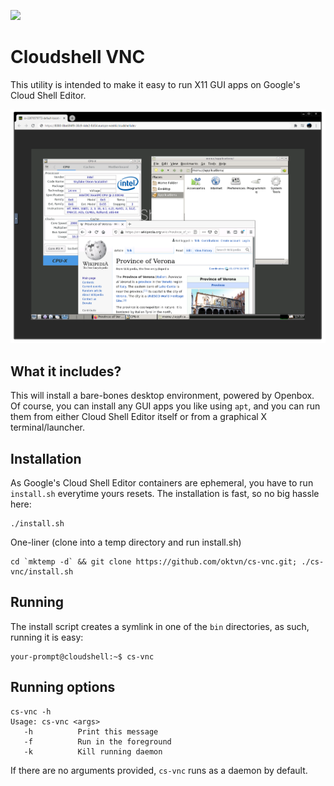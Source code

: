 [<img src="https://img.shields.io/badge/Google%20Cloud%20Shell-Clone-5391FE?style=for-the-badge&logo=gnu-bash&logoColor=white">](https://ssh.cloud.google.com/cloudshell/editor?cloudshell_git_repo=https://github.com/oktvn/cs-vnc.git&shellonly=true)


Cloudshell VNC
===

This utility is intended to make it easy to run X11 GUI apps on Google's Cloud Shell Editor. 

![Screenshot](misc/screenshot.png)

What it includes?
------------
This will install a bare-bones desktop environment, powered by Openbox. Of course, you can install any GUI apps you like using `apt`, and you can run them from either Cloud Shell Editor itself or from a graphical X terminal/launcher.

Installation
------------
As Google's Cloud Shell Editor containers are ephemeral, you have to run `install.sh` everytime yours resets. The installation is fast, so no big hassle here: 

    ./install.sh

One-liner (clone into a temp directory and run install.sh)

    cd `mktemp -d` && git clone https://github.com/oktvn/cs-vnc.git; ./cs-vnc/install.sh

Running
-------
The install script creates a symlink in one of the `bin` directories, as such, running it is easy:

    your-prompt@cloudshell:~$ cs-vnc
    
Running options
-------
    cs-vnc -h
    Usage: cs-vnc <args>
       -h          Print this message
       -f          Run in the foreground
       -k          Kill running daemon

If there are no arguments provided, `cs-vnc` runs as a daemon by default.
